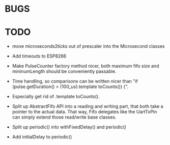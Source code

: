 BUGS
====


TODO
====

- move microseconds2ticks out of prescaler into the Microsecond classes

- Add timeouts to ESP8266
- Make PulseCounter factory method nicer, both maximum fifo size and mininumLength should be conveniently passable.
- Time handling, so comparisons can be written nicer than "if (pulse.getDuration() > (100_us).template toCounts<typeof tm1>()) {".
- Especially get rid of .template toCounts().
- Split up AbstractFifo API into a reading and writing part, that both take a pointer to the actual data.
  That way, Fifo delegates like the UartTxPin can simply extend those read/write base classes.
- Split up periodic() into withFixedDelay() and periodic()
- Add initialDelay to periodic()

